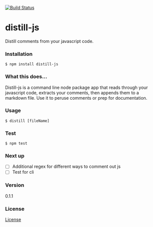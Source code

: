 [![Build Status](https://travis-ci.org/DavideDaniel/distill-js.svg?branch=master)](https://travis-ci.org/DavideDaniel/distill-js)
# distill-js

Distill comments from your javascript code.

### Installation

`$ npm install distill-js`

### What this does...

Distill-js is a command line node package app that reads through your javascript code, extracts your comments, then appends them to a markdown file. Use it to peruse comments or prep for documentation.

### Usage
`$ distill [fileName]`

### Test
`$ npm test`

### Next up
* [ ] Additional regex for different ways to comment out js
* [ ] Test for cli

### Version
0.1.1

### License
[License](<https://github.com/davidedaniel/commentdoc/blob/master/license.md>)
